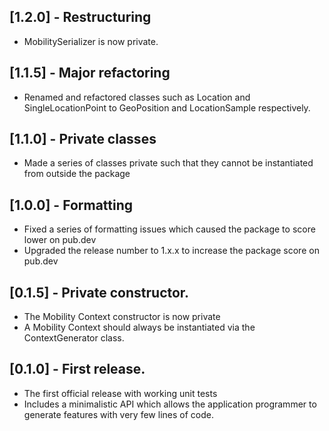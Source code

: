 ## [1.2.0] - Restructuring
* MobilitySerializer is now private.

## [1.1.5] - Major refactoring
* Renamed and refactored classes such as Location and SingleLocationPoint to GeoPosition and LocationSample respectively.

## [1.1.0] - Private classes
* Made a series of classes private such that they cannot be instantiated from outside the package

## [1.0.0] - Formatting
* Fixed a series of formatting issues which caused the package to score lower on pub.dev
* Upgraded the release number to 1.x.x to increase the package score on pub.dev

## [0.1.5] - Private constructor.
* The Mobility Context constructor is now private
* A Mobility Context should always be instantiated via the ContextGenerator class.

## [0.1.0] - First release.
* The first official release with working unit tests
* Includes a minimalistic API which allows the application programmer to generate features with very few lines of code.

